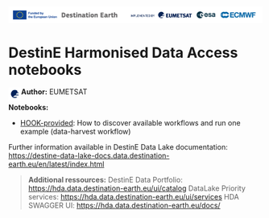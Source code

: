 <img src="../img/DestinE-banner.jpg"
     alt="Destination Earth banner"
/>

# DestinE Harmonised Data Access notebooks

<img style="float:left; width:5%" src="../img/EUMETSAT-icon.png"/> **Author:** EUMETSAT 
<br>

**Notebooks:**
- [HOOK-provided](): How to discover available workflows and run one example (data-harvest workflow)
 

Further information available in DestinE Data Lake documentation: https://destine-data-lake-docs.data.destination-earth.eu/en/latest/index.html


>**Additional ressources:**
DestinE Data Portfolio: https://hda.data.destination-earth.eu/ui/catalog
DataLake Priority services: https://hda.data.destination-earth.eu/ui/services 
HDA SWAGGER UI: https://hda.data.destination-earth.eu/docs/